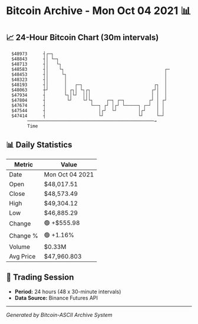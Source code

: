 # Bitcoin Archive - Mon Oct 04 2021 📊

## 📈 24-Hour Bitcoin Chart (30m intervals)

```
  $48973      ┤┌─┐                                             
  $48843      ┤│ └─┐                                           
  $48713      ┤│   └┐                                          
  $48583      ┤│    └┐                                      ┌─ 
  $48453      ┤│     └┐                                     │  
  $48323      ┤│      │                                     │  
  $48193      ┤│      │   ┌─┐                           ┌┐  │  
  $48063      ┼┘      │ ┌┐│ └┐┌┐                       ┌┘│  │  
  $47934      ┤       └┐│└┘  │││                       │ │  │  
  $47804      ┤        └┘    └┘└┐     ┌─┐ ┌─┐         ┌┘ │ ┌┘  
  $47674      ┤                 └──┐ ┌┘ │┌┘ └─────┐ ┌─┘  │ │   
  $47544      ┤                    │┌┘  └┘        │┌┘    │ │   
  $47414      ┤                    └┘             └┘     └─┘   
        ────────────────────────────────────────────────→
        Time
```

## 📊 Daily Statistics

| Metric | Value |
|--------|-------|
| Date | Mon Oct 04 2021 |
| Open | $48,017.51 |
| Close | $48,573.49 |
| High | $49,304.12 |
| Low | $46,885.29 |
| Change | 🟢 +$555.98 |
| Change % | 🟢 +1.16% |
| Volume | $0.33M |
| Avg Price | $47,960.803 |

## 📅 Trading Session

- **Period:** 24 hours (48 x 30-minute intervals)
- **Data Source:** Binance Futures API

---
*Generated by Bitcoin-ASCII Archive System*
